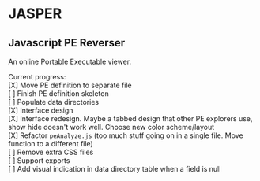 # JASPER
## Javascript PE Reverser

An online Portable Executable viewer.

Current progress:  
[X] Move PE definition to separate file  
[ ] Finish PE definition skeleton  
[ ] Populate data directories  
[X] Interface design  
[X] Interface redesign. Maybe a tabbed design that other PE explorers use, show hide doesn't work well. Choose new color scheme/layout  
[X] Refactor `peAnalyze.js` (too much stuff going on in a single file. Move function to a different file)  
[ ] Remove extra CSS files  
[ ] Support exports  
[ ] Add visual indication in data directory table when a field is null  